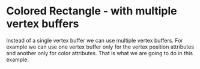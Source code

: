 # Colored Rectangle - with multiple vertex buffers

Instead of a single vertex buffer we can use multiple vertex buffers. For example
we can use one vertex buffer only for the vertex position attributes and another
only for color attributes. That is what we are going to do in this example.
